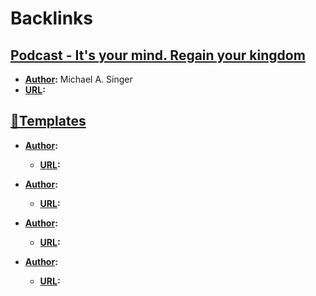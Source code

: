 
# Backlinks
## [Podcast - It's your mind. Regain your kingdom](<Podcast - It's your mind. Regain your kingdom.md>)
- **[Author](<Author.md>):** Michael A. Singer
- **[URL](<URL.md>):**

## [💎Templates](<💎Templates.md>)
- **[Author](<Author.md>):**
    - **[URL](<URL.md>):**

- **[Author](<Author.md>):**
    - **[URL](<URL.md>):**

- **[Author](<Author.md>):**
    - **[URL](<URL.md>):**

- **[Author](<Author.md>):**
    - **[URL](<URL.md>):**

